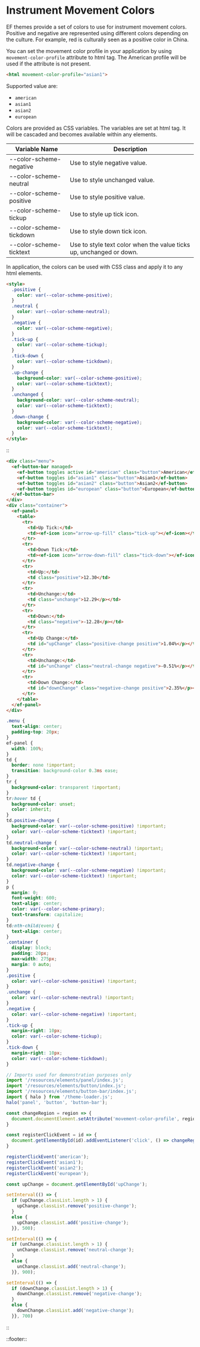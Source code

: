 <!--
type: page
title: Instrument Movement Colors
location: ./styles/movement-colors
layout: default
-->

# Instrument Movement Colors

EF themes provide a set of colors to use for instrument movement colors. Positive and negative are represented using different colors depending on the culture. For example, red is culturally seen as a positive color in China.

You can set the movement color profile in your application by using `movement-color-profile` attribute to html tag. The American profile will be used if the attribute is not present.

```html
<html movement-color-profile="asian1">
```

Supported value are:

* `american`
* `asian1`
* `asian2`
* `european`

Colors are provided as CSS variables. The variables are set at html tag. It will be cascaded and becomes available within any elements.

| Variable Name           | Description                                                         |
| ----------------------- | ------------------------------------------------------------------- |
| --color-scheme-negative | Use to style negative value.                                        |
| --color-scheme-neutral  | Use to style unchanged value.                                       |
| --color-scheme-positive | Use to style positive value.                                        |
| --color-scheme-tickup   | Use to style up tick icon.                                          |
| --color-scheme-tickdown | Use to style down tick icon.                                        |
| --color-scheme-ticktext | Use to style text color when the value ticks up, unchanged or down. |


In application, the colors can be used with CSS class and apply it to any html elements.

```html
<style>
  .positive {
    color: var(--color-scheme-positive);
  }
  .neutral {
    color: var(--color-scheme-neutral);
  }
  .negative {
    color: var(--color-scheme-negative);
  }
  .tick-up {
    color: var(--color-scheme-tickup);
  }
  .tick-down {
    color: var(--color-scheme-tickdown);
  }
  .up-change {
    background-color: var(--color-scheme-positive);
    color: var(--color-scheme-ticktext);
  }
  .unchanged {
    background-color: var(--color-scheme-neutral);
    color: var(--color-scheme-ticktext);
  }
  .down-change {
    background-color: var(--color-scheme-negative);
    color: var(--color-scheme-ticktext);
  }
</style>
```

::
```html
<div class="menu">
  <ef-button-bar managed>
    <ef-button toggles active id="american" class="button">American</ef-button>
    <ef-button toggles id="asian1" class="button">Asian1</ef-button>
    <ef-button toggles id="asian2" class="button">Asian2</ef-button>
    <ef-button toggles id="european" class="button">European</ef-button>
  </ef-button-bar>
</div>
<div class="container">
  <ef-panel>
    <table>
      <tr>
        <td>Up Tick:</td>
        <td><ef-icon icon="arrow-up-fill" class="tick-up"></ef-icon></td>
      </tr>
      <tr>
        <td>Down Tick:</td>
        <td><ef-icon icon="arrow-down-fill" class="tick-down"></ef-icon></td>
      </tr>
      <tr>
        <td>Up:</td>
        <td class="positive">12.30</td>
      </tr>
      <tr>
        <td>Unchange:</td>
        <td class="unchange">12.29</p></td>
      </tr>
      <tr>
        <td>Down:</td>
        <td class="negative">-12.28</p></td>
      </tr>
      <tr>
        <td>Up Change:</td>
        <td id="upChange" class="positive-change positive">1.04%</p></td>
      </tr>
      <tr>
        <td>Unchange:</td>
        <td id="unChange" class="neutral-change negative">-0.51%</p></td>
      </tr>
      <tr>
        <td>Down Change:</td>
        <td id="downChange" class="negative-change positive">2.35%</p></td>
      </tr>
    </table>
  </ef-panel>
</div>
```
```css
.menu {
  text-align: center;
  padding-top: 20px;
}
ef-panel {
  width: 100%;
}
td {
  border: none !important;
  transition: background-color 0.3ms ease;
}
tr {
  background-color: transparent !important;
}
tr:hover td {
  background-color: unset;
  color: inherit;
}
td.positive-change {
  background-color: var(--color-scheme-positive) !important;
  color: var(--color-scheme-ticktext) !important;
}
td.neutral-change {
  background-color: var(--color-scheme-neutral) !important;
  color: var(--color-scheme-ticktext) !important;
}
td.negative-change {
  background-color: var(--color-scheme-negative) !important;
  color: var(--color-scheme-ticktext) !important;
}
p {
  margin: 0;
  font-weight: 600;
  text-align: center;
  color: var(--color-scheme-primary);
  text-transform: capitalize;
}
td:nth-child(even) {
  text-align: center;
}
.container {
  display: block;
  padding: 20px;
  max-width: 275px;
  margin: 0 auto;
}
.positive {
  color: var(--color-scheme-positive) !important;
}
.unchange {
  color: var(--color-scheme-neutral) !important;
}
.negative {
  color: var(--color-scheme-negative) !important;
}
.tick-up {
  margin-right: 10px;
  color: var(--color-scheme-tickup);
}
.tick-down {
  margin-right: 10px;
  color: var(--color-scheme-tickdown);
}
```
```javascript
// Imports used for demonstration purposes only
import '/resources/elements/panel/index.js';
import '/resources/elements/button/index.js';
import '/resources/elements/button-bar/index.js';
import { halo } from '/theme-loader.js';
halo('panel', 'button', 'button-bar');

const changeRegion = region => {
  document.documentElement.setAttribute('movement-color-profile', region);
}

const registerClickEvent = id => {
  document.getElementById(id).addEventListener('click', () => changeRegion(id));
}

registerClickEvent('american');
registerClickEvent('asian1');
registerClickEvent('asian2');
registerClickEvent('european');

const upChange = document.getElementById('upChange');

setInterval(() => {
  if (upChange.classList.length > 1) {
    upChange.classList.remove('positive-change');
  }
  else {
    upChange.classList.add('positive-change');
  }}, 500);

setInterval(() => {
  if (unChange.classList.length > 1) {
    unChange.classList.remove('neutral-change');
  }
  else {
    unChange.classList.add('neutral-change');
  }}, 900);

setInterval(() => {
  if (downChange.classList.length > 1) {
    downChange.classList.remove('negative-change');
  }
  else {
    downChange.classList.add('negative-change');
  }}, 700)
```
::

::footer::
